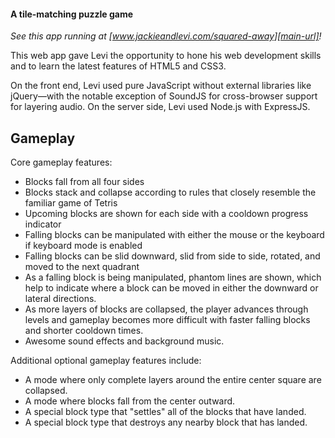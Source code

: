 #### A tile-matching puzzle game

_See this app running at [www.jackieandlevi.com/squared-away][main-url]!_

This web app gave Levi the opportunity to hone his web development skills and to learn the latest features of
HTML5 and CSS3.

On the front end, Levi used pure JavaScript without external libraries like jQuery&mdash;with the notable exception of
SoundJS for cross-browser support for layering audio. On the server side, Levi used Node.js with ExpressJS.

## Gameplay

Core gameplay features:

- Blocks fall from all four sides
- Blocks stack and collapse according to rules that closely resemble the familiar game of Tetris
- Upcoming blocks are shown for each side with a cooldown progress indicator
- Falling blocks can be manipulated with either the mouse or the keyboard if keyboard mode is enabled
- Falling blocks can be slid downward, slid from side to side, rotated, and moved to the next quadrant
- As a falling block is being manipulated, phantom lines are shown, which help to indicate where a block can be moved
  in either the downward or lateral directions.
- As more layers of blocks are collapsed, the player advances through levels and gameplay becomes more difficult
  with faster falling blocks and shorter cooldown times.
- Awesome sound effects and background music.

Additional optional gameplay features include:

- A mode where only complete layers around the entire center square are collapsed.
- A mode where blocks fall from the center outward.
- A special block type that "settles" all of the blocks that have landed.
- A special block type that destroys any nearby block that has landed.


[main-url]: http://jackieandlevi.com/squared-away
